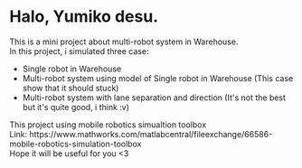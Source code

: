<h1>Halo, Yumiko desu.</h1>
<div>This is a mini project about multi-robot system in Warehouse.</div>
<div>In this project, i simulated three case:</div> 
<ul>
  <li>Single robot in Warehouse</li>
  <li>Multi-robot system using model of Single robot in Warehouse (This case show that it should stuck)</li>
  <li>Multi-robot system with lane separation and direction (It's not the best but it's quite good, i think :v)</li>
</ul>
<div>This project using mobile robotics simualtion toolbox</div>
<div>Link: https://www.mathworks.com/matlabcentral/fileexchange/66586-mobile-robotics-simulation-toolbox</div>
<div>Hope it will be useful for you <3<div>

